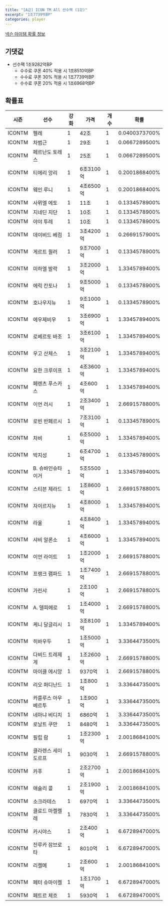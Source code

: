 ```yaml
---
title: "[A급] ICON TM All 선수팩 (1강)"
excerpt: "1조7739억BP"
categories: player
---
```

[넥슨 아이템 확률 정보](http://iteminfo.nexon.com/probability/fo4?sn=7357)

## 기댓값
  - 선수팩 1조9282억BP
    - 수수료 쿠폰 40% 적용 시 1조8510억BP
    - 수수료 쿠폰 30% 적용 시 1조7739억BP
    - 수수료 쿠폰 20% 적용 시 1조6968억BP


## 확률표

|시즌|선수|강화|가격|개수|확률|
|---|---|---|---|---|---|
|ICONTM|펠레|1|42조|1|0.0400373700%|
|ICONTM|차범근|1|29조|1|0.0667289500%|
|ICONTM|페르난도 토레스|1|25조|1|0.0667289500%|
|ICONTM|티에리 앙리|1|6조3100억|1|0.2001868400%|
|ICONTM|웨인 루니|1|4조6500억|1|0.2001868400%|
|ICONTM|사뮈엘 에토|1|11조|1|0.1334578900%|
|ICONTM|지네딘 지단|1|10조|1|0.1334578900%|
|ICONTM|야야 투레|1|10조|1|0.1334578900%|
|ICONTM|데이비드 베컴|1|3조4200억|1|0.2669157900%|
|ICONTM|게르트 뮐러|1|9조7000억|1|0.1334578900%|
|ICONTM|미하엘 발락|1|3조2000억|1|1.3345789400%|
|ICONTM|에릭 칸토나|1|9조5000억|1|0.1334578900%|
|ICONTM|호나우지뉴|1|9조1000억|1|0.1334578900%|
|ICONTM|에우제비우|1|3조6900억|1|1.3345789400%|
|ICONTM|로베르토 바조|1|3조6100억|1|1.3345789400%|
|ICONTM|우고 산체스|1|3조2100억|1|1.3345789400%|
|ICONTM|요한 크루이프|1|4조3600억|1|1.3345789400%|
|ICONTM|페렌츠 푸스카스|1|4조600억|1|1.3345789400%|
|ICONTM|이언 러시|1|2조3400억|1|2.6691578800%|
|ICONTM|로빈 반페르시|1|7조3100억|1|0.1334578900%|
|ICONTM|차비|1|6조5000억|1|1.3345789400%|
|ICONTM|박지성|1|6조4700억|1|0.1334578900%|
|ICONTM|B. 슈바인슈타이거|1|5조5500억|1|1.3345789400%|
|ICONTM|스티븐 제라드|1|1조8600억|1|2.6691578800%|
|ICONTM|자이르지뉴|1|4조8000억|1|1.3345789400%|
|ICONTM|라울|1|4조8400억|1|1.3345789400%|
|ICONTM|샤비 알론소|1|4조6000억|1|1.3345789400%|
|ICONTM|이언 라이트|1|1조2000억|1|2.6691578800%|
|ICONTM|프랭크 램파드|1|1조7400억|1|2.6691578800%|
|ICONTM|가린샤|1|2조100억|1|2.6691578800%|
|ICONTM|A. 델피에로|1|1조4000억|1|2.6691578800%|
|ICONTM|케니 달글리시|1|3조8100억|1|1.3345789400%|
|ICONTM|히바우두|1|1조5000억|1|3.3364473500%|
|ICONTM|다비드 트레제게|1|1조2600억|1|2.6691578800%|
|ICONTM|마이클 에시앙|1|9370억|1|2.6691578800%|
|ICONTM|리오 퍼디난드|1|1조800억|1|3.3364473500%|
|ICONTM|카를루스 아우베르투|1|1조900억|1|3.3364473500%|
|ICONTM|네마냐 비디치|1|6860억|1|3.3364473500%|
|ICONTM|로날트 쿠만|1|8480억|1|3.3364473500%|
|ICONTM|필립 람|1|1조2300억|1|2.0018684100%|
|ICONTM|클라렌스 세이도르프|1|9030억|1|2.6691578800%|
|ICONTM|카푸|1|2조2700억|1|2.0018684100%|
|ICONTM|애슐리 콜|1|2조1900억|1|2.0018684100%|
|ICONTM|소크라테스|1|6970억|1|3.3364473500%|
|ICONTM|클로드 마켈렐레|1|7830억|1|3.3364473500%|
|ICONTM|카시야스|1|2조400억|1|6.6728947000%|
|ICONTM|잔루카 잠브로타|1|8010억|1|6.6728947000%|
|ICONTM|리켈메|1|2조600억|1|2.0018684100%|
|ICONTM|페터 슈마이켈|1|1조1700억|1|6.6728947000%|
|ICONTM|페트르 체흐|1|5930억|1|6.6728947000%|

